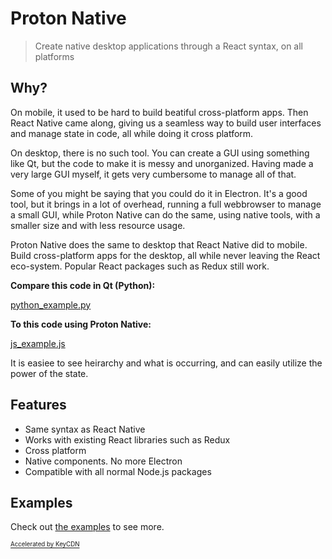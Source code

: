 # Proton Native

> Create native desktop applications through a React syntax, on all platforms

## Why?

On mobile, it used to be hard to build beatiful cross-platform apps. Then React Native came along, giving us
a seamless way to build user interfaces and manage state in code, all while doing it cross platform.

On desktop, there is no such tool. You can create a GUI using something like Qt, but the code to make it is messy and unorganized.
Having made a very large GUI myself, it gets very cumbersome to manage all of that. 

Some of you might be saying that you could do it in Electron. It's a good tool, but it brings in a lot of overhead, running a full webbrowser
to manage a small GUI, while Proton Native can do the same, using native tools, with a smaller size and with less resource usage.

Proton Native does the same
to desktop that React Native did to mobile. Build cross-platform apps for the desktop, all while never leaving the React eco-system. Popular
React packages such as Redux still work.

**Compare this code in Qt (Python):**

[python_example.py](python_example.py ':include :type=code python')

**To this code using Proton Native:**

[js_example.js](js_example.js ':include :type=code jsx')

It is easiee to see heirarchy and what is occurring, and can easily utilize the power of the state.

## Features

- Same syntax as React Native
- Works with existing React libraries such as Redux
- Cross platform
- Native components. No more Electron
- Compatible with all normal Node.js packages

## Examples

Check out [the examples](https://github.com/kusti8/proton-native/tree/master/examples) to see more.

<a href="https://www.keycdn.com/"><sub><sup>Accelerated by KeyCDN</sup></sub></a>
